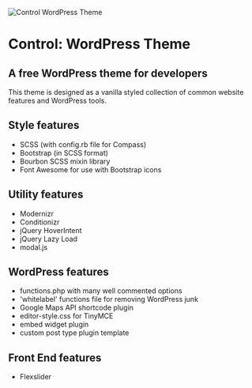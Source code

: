 ![Control WordPress Theme](http://demo.astronautweb.co/control-theme-logo.png)

Control: WordPress Theme 
========================

A free WordPress theme for developers
-------------------------------------

This theme is designed as a vanilla styled collection of common website features and WordPress tools.

Style features
--------------

 - SCSS (with config.rb file for Compass)
 - Bootstrap (in SCSS format)
 - Bourbon SCSS mixin library
 - Font Awesome for use with Bootstrap icons


Utility features
----------------

 - Modernizr
 - Conditionizr
 - jQuery HoverIntent
 - jQuery Lazy Load
 - modal.js

WordPress features
------------------

 - functions.php with many well commented options
 - 'whitelabel' functions file for removing WordPress junk 
 - Google Maps API shortcode plugin
 - editor-style.css for TinyMCE
 - embed widget plugin
 - custom post type plugin template

Front End features
------------------

 - Flexslider